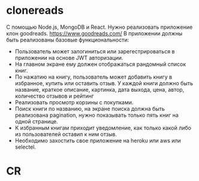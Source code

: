 # clonereads
С помощью Node.js, MongoDB и React. Нужно реализовать приложение клон goodreads. https://www.goodreads.com/
В приложении должны быть реализованы базовые функциональности:
- Пользователь может залогиниться или зарегестрироваться в приложении на основе JWT авторизации.
- На главном экране ему должен отображаться рандомный список книг.
- По нажатию на книгу, пользователь может добавить книгу в избранное, купить или оставить отзыв. У каждой книги должно быть название, краткое описание, картинка,    дата выхода, цена, автор, количество отзывов и рейтинг
- Реализовать просмотр корзины с покупками.
- Поиск книги по названию, на экране поиска должна быть реализована pagination, нужно показывать только пять книг на одной странице.
- К избранным книгам приходит уведомление, как только какой либо из пользователей оставил к ним отзыв.
- Необходимо захостить свое приложение на heroku или aws или selectel.
# CR
